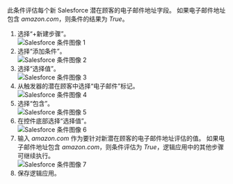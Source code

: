 此条件评估每个新 Salesforce 潜在顾客的电子邮件地址字段。 如果电子邮件地址包含 *amazon.com*，则条件的结果为 *True*。

1. 选择“+新建步骤”。  
   ![Salesforce 条件图像 1](./media/connectors-create-api-salesforce/condition-1.png)   
2. 选择“添加条件”。    
   ![Salesforce 条件图像 2](./media/connectors-create-api-salesforce/condition-2.png)  
3. 选择“选择值”。    
   ![Salesforce 条件图像 3](./media/connectors-create-api-salesforce/condition-3.png)  
4. 从触发器的潜在顾客中选择“电子邮件”标记。    
   ![Salesforce 条件图像 4](./media/connectors-create-api-salesforce/condition-4.png)  
5. 选择“包含”。      
   ![Salesforce 条件图像 5](./media/connectors-create-api-salesforce/condition-5.png)  
6. 在控件底部选择“选择值”。     
   ![Salesforce 条件图像 6](./media/connectors-create-api-salesforce/condition-6.png)  
7. 输入 *amazon.com* 作为要针对新潜在顾客的电子邮件地址评估的值。 如果电子邮件地址包含 *amazon.com*，则条件评估为 *True*，逻辑应用中的其他步骤可继续执行。    
   ![Salesforce 条件图像 7](./media/connectors-create-api-salesforce/condition-7.png)  
8. 保存逻辑应用。  

